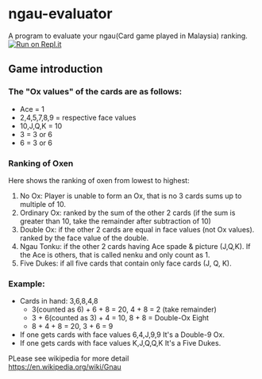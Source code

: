 # ngau-evaluator
A program to evaluate your ngau(Card game played in Malaysia) ranking.<br>
[![Run on Repl.it](https://repl.it/badge/github/wongcheehong/ngau-evaluator)](https://repl.it/github/wongcheehong/ngau-evaluator)

## Game introduction

### The "Ox values" of the cards are as follows:
* Ace = 1<br>
* 2,4,5,7,8,9 = respective face values<br>
* 10,J,Q,K = 10<br>
* 3 = 3 or 6<br>
* 6 = 3 or 6<br>

### Ranking of Oxen
Here shows the ranking of oxen from lowest to highest:<br>
1. No Ox: Player is unable to form an Ox, that is no 3 cards sums up to multiple of 10.<br>
2. Ordinary Ox: ranked by the sum of the other 2 cards (if the sum is greater than 10, take the remainder after subtraction of 10)<br>
3. Double Ox: if the other 2 cards are equal in face values (not Ox values). ranked by the face value of the double.<br>
3. Ngau Tonku: if the other 2 cards having Ace spade & picture (J,Q,K). If the Ace is others, that is called nenku and only count as 1.<br>
4. Five Dukes: if all five cards that contain only face cards (J, Q, K).<br>

### Example:
* Cards in hand: 3,6,8,4,8<br>
  * 3(counted as 6) + 6 + 8 = 20, 4 + 8 = 2 (take remainder)<br>
  * 3 + 6(counted as 3) + 4 = 10, 8 + 8 = Double-Ox Eight<br>
  * 8 + 4 + 8 = 20, 3 + 6 = 9<br>
* If one gets cards with face values 6,4,J,9,9 It's a Double-9 Ox.<br>
* If one gets cards with face values K,J,Q,Q,K It's a Five Dukes.<br>

PLease see wikipedia for more detail<br>
https://en.wikipedia.org/wiki/Gnau

